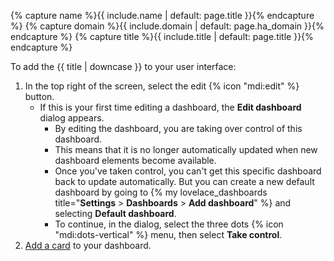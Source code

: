 {% capture name %}{{ include.name | default: page.title }}{% endcapture %}
{% capture domain %}{{ include.domain | default: page.ha_domain }}{% endcapture %}
{% capture title %}{{ include.title | default: page.title }}{% endcapture %}

To add the {{ title | downcase }} to your user interface:

1. In the top right of the screen, select the edit {% icon "mdi:edit" %} button.
   - If this is your first time editing a dashboard, the **Edit dashboard** dialog appears.
     - By editing the dashboard, you are taking over control of this dashboard.
     - This means that it is no longer automatically updated when new dashboard elements become available.
     - Once you've taken control, you can't get this specific dashboard back to update automatically. But you can create a new default dashboard by going to {% my lovelace_dashboards title="**Settings** > **Dashboards** > **Add dashboard**" %} and selecting **Default dashboard**.
     - To continue, in the dialog, select the three dots {% icon "mdi:dots-vertical" %} menu, then select **Take control**.
2. [Add a card](/dashboards/cards/#adding-cards-to-your-dashboard) to your dashboard.
